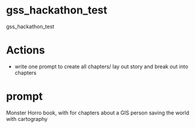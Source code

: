# gss_hackathon_test
gss_hackathon_test



# Actions

- write one prompt to create all chapters/ lay out story and break out into chapters 


# prompt 

Monster Horro book, with for chapters about a GIS person saving the world with cartography
